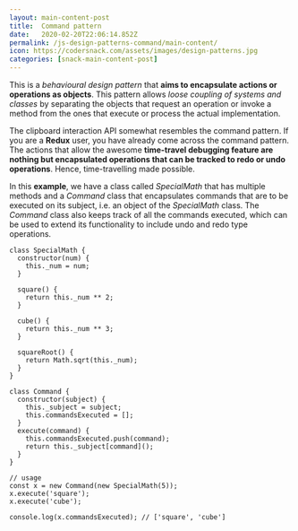 ```yaml
---
layout: main-content-post
title:  Command pattern
date:   2020-02-20T22:06:14.852Z
permalink: /js-design-patterns-command/main-content/
icon: https://codersnack.com/assets/images/design-patterns.jpg
categories: [snack-main-content-post]
---
```


This is a *behavioural design pattern* that **aims to encapsulate actions or operations as objects**. This pattern allows *loose coupling of systems and classes* by separating the objects that request an operation or invoke a method from the ones that execute or process the actual implementation.

The clipboard interaction API somewhat resembles the command pattern. If you are a **Redux** user, you have already come across the command pattern. The actions that allow the awesome **time-travel debugging feature are nothing but encapsulated operations that can be tracked to redo or undo operations**. Hence, time-travelling made possible.

In this **example**, we have a class called *SpecialMath* that has multiple methods and a *Command* class that encapsulates commands that are to be executed on its subject, i.e. an object of the *SpecialMath* class. The *Command* class also keeps track of all the commands executed, which can be used to extend its functionality to include undo and redo type operations.

```
class SpecialMath {
  constructor(num) {
    this._num = num;
  }

  square() {
    return this._num ** 2;
  }

  cube() {
    return this._num ** 3;
  }

  squareRoot() {
    return Math.sqrt(this._num);
  }
}

class Command {
  constructor(subject) {
    this._subject = subject;
    this.commandsExecuted = [];
  }
  execute(command) {
    this.commandsExecuted.push(command);
    return this._subject[command]();
  }
}

// usage
const x = new Command(new SpecialMath(5));
x.execute('square');
x.execute('cube');

console.log(x.commandsExecuted); // ['square', 'cube']
```